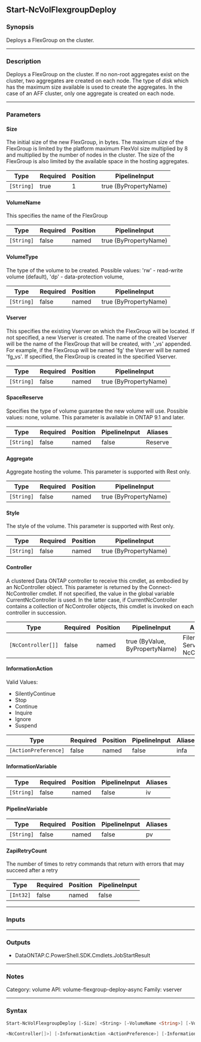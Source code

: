Start-NcVolFlexgroupDeploy
--------------------------

### Synopsis
Deploys a FlexGroup on the cluster.

---

### Description

Deploys a FlexGroup on the cluster.  If no non-root aggregates exist on the cluster, two aggregates are created on each node. The type of disk which has the maximum size available is used to create the aggregates. In the case of an AFF cluster, only one aggregate is created on each node.

---

### Parameters
#### **Size**
The initial size of the new FlexGroup, in bytes. The maximum size of the FlexGroup is limited by the platform maximum FlexVol size multiplied by 8 and multiplied by the number of nodes in the cluster. The size of the FlexGroup is also limited by the available space in the hosting aggregates.

|Type      |Required|Position|PipelineInput        |
|----------|--------|--------|---------------------|
|`[String]`|true    |1       |true (ByPropertyName)|

#### **VolumeName**
This specifies the name of the FlexGroup

|Type      |Required|Position|PipelineInput        |
|----------|--------|--------|---------------------|
|`[String]`|false   |named   |true (ByPropertyName)|

#### **VolumeType**
The type of the volume to be created.
Possible values: 'rw'   - read-write volume (default), 'dp'   - data-protection volume,

|Type      |Required|Position|PipelineInput        |
|----------|--------|--------|---------------------|
|`[String]`|false   |named   |true (ByPropertyName)|

#### **Vserver**
This specifies the existing Vserver on which the FlexGroup will be located. If not specified, a new Vserver is created. The name of the created Vserver will be the name of the FlexGroup that will be created, with '_vs' appended. For example, if the FlexGroup will be named 'fg' the Vserver will be named 'fg_vs'. If specified, the FlexGroup is created in the specified Vserver.

|Type      |Required|Position|PipelineInput        |
|----------|--------|--------|---------------------|
|`[String]`|false   |named   |true (ByPropertyName)|

#### **SpaceReserve**
Specifies the type of volume guarantee the new volume will use.  Possible values: none, volume.
This parameter is available in ONTAP 9.1 and later.

|Type      |Required|Position|PipelineInput|Aliases|
|----------|--------|--------|-------------|-------|
|`[String]`|false   |named   |false        |Reserve|

#### **Aggregate**
Aggregate hosting the volume. This parameter is supported with Rest only.

|Type      |Required|Position|PipelineInput        |
|----------|--------|--------|---------------------|
|`[String]`|false   |named   |true (ByPropertyName)|

#### **Style**
The style of the volume. This parameter is supported with Rest only.

|Type      |Required|Position|PipelineInput        |
|----------|--------|--------|---------------------|
|`[String]`|false   |named   |true (ByPropertyName)|

#### **Controller**
A clustered Data ONTAP controller to receive this cmdlet, as embodied by an NcController object.  This parameter is returned by the Connect-NcController cmdlet.  If not specified, the value in the global variable CurrentNcController is used.  In the latter case, if CurrentNcController contains a collection of NcController objects, this cmdlet is invoked on each controller in succession.

|Type              |Required|Position|PipelineInput                 |Aliases                          |
|------------------|--------|--------|------------------------------|---------------------------------|
|`[NcController[]]`|false   |named   |true (ByValue, ByPropertyName)|Filer<br/>Server<br/>NcController|

#### **InformationAction**

Valid Values:

* SilentlyContinue
* Stop
* Continue
* Inquire
* Ignore
* Suspend

|Type                |Required|Position|PipelineInput|Aliases|
|--------------------|--------|--------|-------------|-------|
|`[ActionPreference]`|false   |named   |false        |infa   |

#### **InformationVariable**

|Type      |Required|Position|PipelineInput|Aliases|
|----------|--------|--------|-------------|-------|
|`[String]`|false   |named   |false        |iv     |

#### **PipelineVariable**

|Type      |Required|Position|PipelineInput|Aliases|
|----------|--------|--------|-------------|-------|
|`[String]`|false   |named   |false        |pv     |

#### **ZapiRetryCount**
The number of times to retry commands that return with errors that may succeed after a retry

|Type     |Required|Position|PipelineInput|
|---------|--------|--------|-------------|
|`[Int32]`|false   |named   |false        |

---

### Inputs

---

### Outputs
* DataONTAP.C.PowerShell.SDK.Cmdlets.JobStartResult

---

### Notes
Category: volume
API: volume-flexgroup-deploy-async
Family: vserver

---

### Syntax
```PowerShell
Start-NcVolFlexgroupDeploy [-Size] <String> [-VolumeName <String>] [-VolumeType <String>] [-Vserver <String>] [-SpaceReserve <String>] [-Aggregate <String>] [-Style <String>] [-Controller 
```
```PowerShell
<NcController[]>] [-InformationAction <ActionPreference>] [-InformationVariable <String>] [-PipelineVariable <String>] [-ZapiRetryCount <Int32>] [<CommonParameters>]
```
